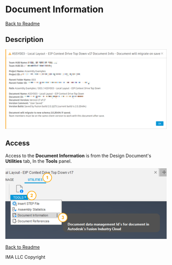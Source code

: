 # Document Information

[Back to Readme](../README.md)

## Description

![dialog](/docs/assets/docinfo_001.png)

## Access

Access to the **Document Information** is from the Design Document's **Utilities** tab, In the **Tools** panel.

![access](/docs/assets/docinfo_002.png)

[Back to Readme](../README.md)

IMA LLC Copyright
